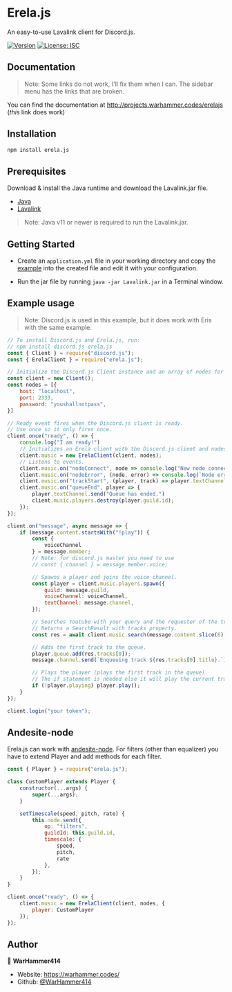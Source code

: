 # Erela.js

An easy-to-use Lavalink client for Discord.js.

[![Version](https://img.shields.io/npm/v/erela.js.svg)](https://www.npmjs.com/package/erela.js)
[![License: ISC](https://img.shields.io/badge/License-ISC-yellow.svg)](#​)

## Documentation

> Note: Some links do not work, I'll fix them when I can. The sidebar menu has the links that are broken.

You can find the documentation at <http://projects.warhammer.codes/erelajs> (*this* link does work)

## Installation

```bash
npm install erela.js
```

## Prerequisites

Download & install the Java runtime and download the Lavalink.jar file.

- [Java](https://www.java.com/en/download)
- [Lavalink](https://ci.fredboat.com/viewLog.html?buildId=lastSuccessful&buildTypeId=Lavalink_Build&tab=artifacts&guest=1)

> Note: Java v11 or newer is required to run the Lavalink.jar.

## Getting Started

- Create an `application.yml` file in your working directory and copy the [example](https://github.com/Frederikam/Lavalink/blob/master/LavalinkServer/application.yml.example) into the created file and edit it with your configuration.

- Run the jar file by running `java -jar Lavalink.jar` in a Terminal window.

## Example usage

> Note: Discord.js is used in this example, but it does work with Eris with the same example.

```javascript
// To install Discord.js and Erela.js, run:
// npm install discord.js erela.js
const { Client } = require("discord.js");
const { ErelaClient } = require("erela.js");

// Initialize the Discord.js Client instance and an array of nodes for Erela.js.
const client = new Client();
const nodes = [{
    host: "localhost",
    port: 2333,
    password: "youshallnotpass",
}]

// Ready event fires when the Discord.js client is ready.
// Use once so it only fires once.
client.once("ready", () => {
    console.log("I am ready!")
    // Initializes an Erela client with the Discord.js client and nodes.
    client.music = new ErelaClient(client, nodes);
    // Listens to events.
    client.music.on("nodeConnect", node => console.log("New node connected"));
    client.music.on("nodeError", (node, error) => console.log(`Node error: ${error.message}`));
    client.music.on("trackStart", (player, track) => player.textChannel.send(`Now playing: ${track.title}`));
    client.music.on("queueEnd", player => {
        player.textChannel.send("Queue has ended.")
        client.music.players.destroy(player.guild.id);
    });
});

client.on("message", async message => {
    if (message.content.startsWith("!play")) {
        const {
            voiceChannel
        } = message.member;
        // Note: for discord.js master you need to use
        // const { channel } = message.member.voice;

        // Spawns a player and joins the voice channel.
        const player = client.music.players.spawn({
            guild: message.guild,
            voiceChannel: voiceChannel,
            textChannel: message.channel,
        });

        // Searches Youtube with your query and the requester of the track(s).
        // Returns a SearchResult with tracks property.
        const res = await client.music.search(message.content.slice(6), message.author);

        // Adds the first track to the queue.
        player.queue.add(res.tracks[0]);
        message.channel.send(`Enqueuing track ${res.tracks[0].title}.`)

        // Plays the player (plays the first track in the queue).
        // The if statement is needed else it will play the current track again
        if (!player.playing) player.play();
    }
});

client.login("your token");
```

## Andesite-node

Erela.js can work with [andesite-node](https://github.com/natanbc/andesite-node). For filters (other than equalizer) you have to extend Player and add methods for each filter.

```javascript
const { Player } = require("erela.js");

class CustomPlayer extends Player {
    constructor(...args) {
        super(...args);
    }

    setTimescale(speed, pitch, rate) {
        this.node.send({
            op: "filters",
            guildId: this.guild.id,
            timescale: {
                speed,
                pitch,
                rate
            },
        });
    }
}

client.once("ready", () => {
    client.music = new ErelaClient(client, nodes, {
        player: CustomPlayer
    });
});
```

## Author

👤 **WarHammer414**

- Website: <https://warhammer.codes/>
- Github: [@WarHammer414](https://github.com/WarHammer414)

